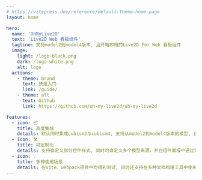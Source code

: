 ```yaml
---
# https://vitepress.dev/reference/default-theme-home-page
layout: home

hero:
  name: 'OhMyLive2D'
  text: 'Live2D Web 看板组件'
  tagline: 支持model2到model4版本, 且开箱即用的Live2D For Web 看板组件
  image:
    light: /logo-black.png
    dark: /logo-white.png
    alt: logo
  actions:
    - theme: brand
      text: 快速入门
      link: /guide/
    - theme: alt
      text: Github
      link: https://github.com/oh-my-live2d/oh-my-live2d

features:
  - icon: 📦
    title: 高度集成   ️
    details: 默认同时集成cubism2与cubism4, 支持从model2到model4版本的模型, 且无需引入其他外部依赖
  - icon: 🛠️
    title: 可定制化
    details: 支持自定义部分控件样式, 同时可自定义多个模型来源，并在组件面板中通过菜单切换模型展示
  - icon: 💡
    title: 多种使用场景
    details: 在vite、webpack项目中均得到测试, 同时还支持在多种文档构建工具中使用, 例如vitepress
---
```

